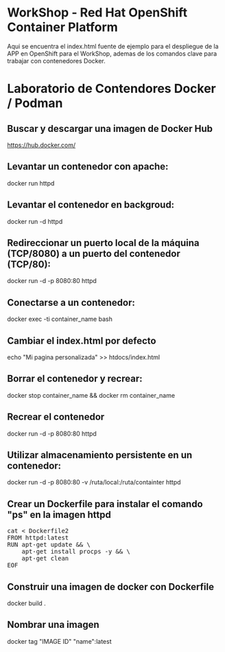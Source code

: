 # WorkShop - Red Hat OpenShift Container Platform
Aqui se encuentra el index.html fuente de ejemplo para el despliegue de la APP en OpenShift para el WorkShop, ademas de los comandos clave para trabajar con contenedores Docker.
# Laboratorio de Contendores Docker / Podman
## Buscar y descargar una imagen de Docker Hub
https://hub.docker.com/
## Levantar un contenedor con apache:
docker run httpd
## Levantar el contenedor en backgroud:
docker run -d httpd
## Redireccionar un puerto local de la máquina (TCP/8080) a un puerto del contenedor (TCP/80):
docker run -d -p 8080:80 httpd
## Conectarse a un contenedor:
docker exec -ti container_name bash
## Cambiar el index.html por defecto
echo "Mi pagina personalizada" >> htdocs/index.html
## Borrar el contenedor y recrear:
docker stop container_name && docker rm container_name
## Recrear el contenedor
docker run -d -p 8080:80 httpd
## Utilizar almacenamiento persistente en un contenedor:
docker run -d -p 8080:80 -v /ruta/local:/ruta/containter  httpd
## Crear un Dockerfile para instalar el comando "ps" en la imagen httpd
<pre>
cat <<EOF > Dockerfile2  
FROM httpd:latest  
RUN apt-get update && \  
    apt-get install procps -y && \  
    apt-get clean  
EOF
</pre>
## Construir una imagen de docker con Dockerfile
docker build .
## Nombrar una imagen
docker tag "IMAGE ID" "name":latest
